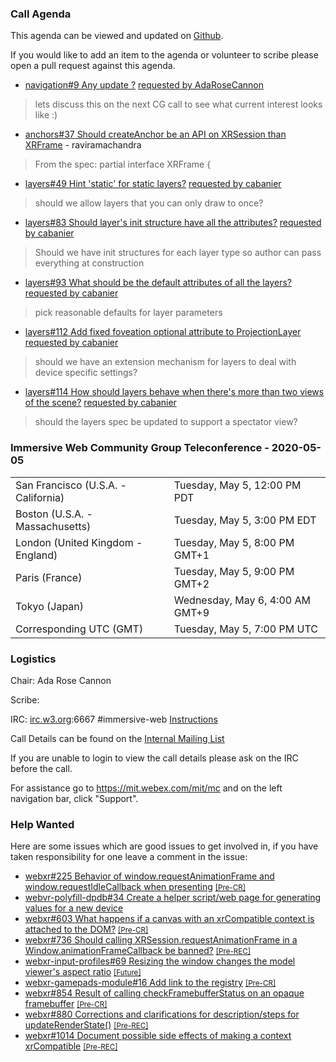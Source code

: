 ### Call Agenda

This agenda can be viewed and updated on [Github](https://github.com/immersive-web/administrivia/blob/master/meetings/cg/2020-05-05-Immersive_Web_Community_Group_Teleconference-agenda.md).

If you would like to add an item to the agenda or volunteer to scribe please open a pull request against this agenda.

* [navigation#9 Any update ?](https://github.com/immersive-web/navigation/issues/9) [requested by AdaRoseCannon](https://github.com/immersive-web/navigation/issues/9#issuecomment-617719763)
> lets discuss this on the next CG call to see what current interest looks like :)

* [anchors#37 Should createAnchor be an API on XRSession than XRFrame](https://github.com/immersive-web/anchors/issues/37) - raviramachandra
> From the spec:
 >partial interface XRFrame {

* [layers#49 Hint 'static' for static layers?](https://github.com/immersive-web/layers/issues/49) [requested by cabanier](https://github.com/immersive-web/layers/issues/49#issuecomment-617323891)
> should we allow layers that you can only draw to once?

* [layers#83 Should layer's init structure have all the attributes?](https://github.com/immersive-web/layers/issues/83) [requested by cabanier](https://github.com/immersive-web/layers/issues/83#issuecomment-618545467)
> Should we have init structures for each layer type so author can pass everything at construction

* [layers#93 What should be the default attributes of all the layers?](https://github.com/immersive-web/layers/issues/93) [requested by cabanier](https://github.com/immersive-web/layers/issues/93#issuecomment-617449938)
> pick reasonable defaults for layer parameters

* [layers#112 Add fixed foveation optional attribute to ProjectionLayer](https://github.com/immersive-web/layers/issues/112) [requested by cabanier](https://github.com/immersive-web/layers/issues/112#issuecomment-622111483)
> should we have an extension mechanism for layers to deal with device specific settings?

* [layers#114 How should layers behave when there's more than two views of the scene?](https://github.com/immersive-web/layers/issues/114) [requested by cabanier](https://github.com/immersive-web/layers/issues/114#issuecomment-621937153)
> should the layers spec be updated to support a spectator view?

### Immersive Web Community Group Teleconference - 2020-05-05

<table>
<tr><td> San Francisco (U.S.A. - California) <td> Tuesday, May 5, 12:00 PM PDT
<tr><td> Boston (U.S.A. - Massachusetts) <td> Tuesday, May 5, 3:00 PM EDT
<tr><td> London (United Kingdom - England) <td> Tuesday, May 5, 8:00 PM GMT+1
<tr><td> Paris (France) <td> Tuesday, May 5, 9:00 PM GMT+2
<tr><td> Tokyo (Japan) <td> Wednesday, May 6, 4:00 AM GMT+9
<tr><td> Corresponding UTC (GMT) <td> Tuesday, May 5, 7:00 PM UTC
</table>

### Logistics

Chair: Ada Rose Cannon

Scribe:

IRC: [irc.w3.org](http://irc.w3.org/):6667 #immersive-web [Instructions](https://github.com/immersive-web/administrivia/blob/master/IRC.md)

Call Details can be found on the [Internal Mailing List](https://lists.w3.org/Archives/Member/internal-immersive-web/2019Feb/0002.html)

If you are unable to login to view the call details please ask on the IRC before the call.

For assistance go to https://mit.webex.com/mit/mc  and on the left navigation bar, click "Support".

### Help Wanted

Here are some issues which are good issues to get involved in, if you have taken responsibility for one leave a comment in the issue:

- [webxr#225 Behavior of window.requestAnimationFrame and window.requestIdleCallback when presenting](https://github.com/immersive-web/webxr/issues/225) [<small>[Pre-CR]</small>](https://api.github.com/repos/immersive-web/webxr/milestones/3)
- [webvr-polyfill-dpdb#34 Create a helper script/web page for generating values for a new device](https://github.com/immersive-web/webvr-polyfill-dpdb/issues/34)
- [webxr#603 What happens if a canvas with an xrCompatible context is attached to the DOM?](https://github.com/immersive-web/webxr/issues/603) [<small>[Pre-CR]</small>](https://api.github.com/repos/immersive-web/webxr/milestones/3)
- [webxr#736 Should calling XRSession.requestAnimationFrame in a Window.animationFrameCallback be banned?](https://github.com/immersive-web/webxr/issues/736) [<small>[Pre-REC]</small>](https://api.github.com/repos/immersive-web/webxr/milestones/16)
- [webxr-input-profiles#69 Resizing the window changes the model viewer's aspect ratio](https://github.com/immersive-web/webxr-input-profiles/issues/69) [<small>[Future]</small>](https://api.github.com/repos/immersive-web/webxr-input-profiles/milestones/4)
- [webxr-gamepads-module#16 Add link to the registry](https://github.com/immersive-web/webxr-gamepads-module/issues/16) [<small>[Pre-CR]</small>](https://api.github.com/repos/immersive-web/webxr-gamepads-module/milestones/1)
- [webxr#854 Result of calling checkFramebufferStatus on an opaque framebuffer](https://github.com/immersive-web/webxr/issues/854) [<small>[Pre-CR]</small>](https://api.github.com/repos/immersive-web/webxr/milestones/3)
- [webxr#880 Corrections and clarifications for description/steps for updateRenderState()](https://github.com/immersive-web/webxr/issues/880) [<small>[Pre-REC]</small>](https://api.github.com/repos/immersive-web/webxr/milestones/16)
- [webxr#1014 Document possible side effects of making a context xrCompatible](https://github.com/immersive-web/webxr/issues/1014) [<small>[Pre-REC]</small>](https://api.github.com/repos/immersive-web/webxr/milestones/16)


              

